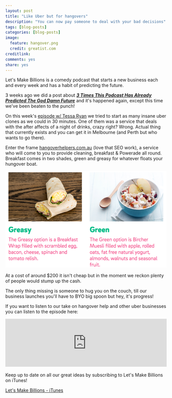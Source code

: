 ```yaml
---
layout: post
title: "Like Uber but for hangovers"
description: "You can now pay someone to deal with your bad decisions"
tags: [blog-posts]
categories: [blog-posts]
image:
  feature: hangover.png
  credit: greatist.com
creditlink:
comments: yes
share: yes
---
```


Let's Make Billions is a comedy podcast that starts a new business each and every week and has a habit of predicting the future.

3 weeks ago we did a post about **_[3 Times This Podcast Has Already Predicted The God Damn Future](http://www.letsmakebillions.com/blog-posts/3-Times-This-Podcast-Predicted-The-Future/)_** and it's happened again, except this time we've been beaten to the punch!

On this week's [episode w/ Tessa Ryan](http://www.letsmakebillions.com/episodes/Ep15-Uber-but-for/) we tried to start as many insane uber clones as we could in 30 minutes. One of them was a service that deals with the after affects of a night of drinks, crazy right? Wrong. Actual thing that currently exists and you can get it in Melbourne (and Perth but who wants to go there).

Enter the frame [hangoverhelpers.com.au](http://www.hangoverhelpers.com.au/) (love that SEO work), a service who will come to you to provide cleaning, breakfast & Powerade all round. Breakfast comes in two shades, green and greasy for whatever floats your hungover boat.

![picture of green and greasy options](/images/greasygreen.png)

At a cost of around $200 it isn't cheap but in the moment we reckon plenty of people would stump up the cash.

The only thing missing is someone to hug you on the couch, till our business launches you'll have to BYO big spoon but hey, it's progress!


If you want to listen to our take on hangover help and other uber businesses you can listen to the episode here:

<iframe src="https://www.omnycontent.com/w/player/?orgId=f74cc2ac-5cea-4914-99d8-a67c008ca26e&programId=df7f3c35-9d13-4dc2-baa6-a67c008d8993&clipId=537bb464-5bb4-4b7d-b7f4-a6af001f6585" width="100%" height="150px" frameborder="0"></iframe>


Keep up to date on all our great ideas by subscribing to Let's Make Billions on iTunes!

<a class="btn btn-info btn-large" href="https://itunes.apple.com/au/podcast/lets-make-billions-comedy/id1140431298">Let's Make Billions - iTunes</a>


